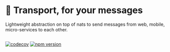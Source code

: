 # 🚌 Transport, for your messages
Lightweight abstraction on top of nats to send messages from web, mobile, micro-services to each other.

##
[![codecov](https://codecov.io/gh/jokio/transport/branch/master/graph/badge.svg?token=Qx415qn0GC)](https://codecov.io/gh/jokio/transport)
[![npm version](https://badge.fury.io/js/jok_transport.svg)](https://badge.fury.io/js/jok_transport)